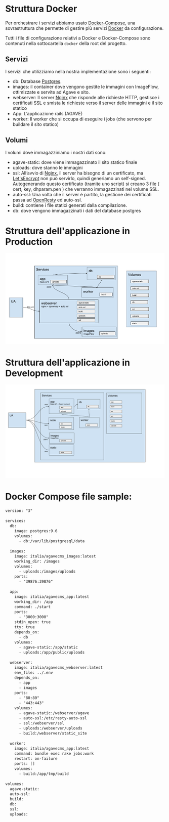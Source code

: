 # Struttura Docker

Per orchestrare i servizi abbiamo usato
[Docker-Compose](https://docs.docker.com/compose), una sovrastruttura
che permette di gestire più servizi [Docker](https://www.docker.com)
da configurazione.

Tutti i file di configurazione relativi a Docker e Docker-Compose
sono contenuti nella sottocartella `docker` della root del progetto.

## Servizi

I servizi che utilizziamo nella nostra implementazione sono i seguenti:

- db: Database [Postgres](https://www.postgresql.org).
- images: il container dove vengono gestite le immagini con ImageFlow,
  ottimizzate e servite ad Agave e sito.
- webserver: Il server [Nginx](https://www.nginx.com) che risponde
  alle richieste HTTP, gestisce i certificati SSL e smista le richieste
  verso il server delle immagini e il sito statico
- App: L’applicazione rails (AGAVE)
- worker: Il worker che si occupa di eseguire i jobs (che servono per
  buildare il sito statico)

## Volumi

I volumi dove immagazziniamo i nostri dati sono:
- agave-static: dove viene immagazzinato il sito statico finale
- uploads: dove stanno le immagini
- ssl: All’avvio di [Nginx](https://www.nginx.com), il server ha
  bisogno di un certificato, ma [Let'sEncrypt](https://letsencrypt.org/)
  non può servirlo, quindi generiamo un self-signed. Autogenerando
  questo certificato (tramite uno script) si creano 3 file
  ( cert, key, dhparam.pen ) che verranno immagazzinati nel volume SSL.
- auto-ssl: Una volta che il server è partito, la gestione dei
  certificati passa ad [OpenResty](https://openresty.org) ed auto-ssl.
- build: contiene i file statici generati dalla compilazione.
- db: dove vengono immagazzinati i dati del database postgres


# Struttura dell'applicazione in Production
![Struttura dell'applicazione in Production](images/docker_compose_production.png)

# Struttura dell'applicazione in Development
![Struttura dell'applicazione in Development](images/docker_compose_development.png)

# Docker Compose file sample:

```
version: "3"

services:
  db:
    image: postgres:9.6
    volumes:
      - db:/var/lib/postgresql/data

  images:
    image: italia/agavecms_images:latest
    working_dir: /images
    volumes:
      - uploads:/images/uploads
    ports:
      - "39876:39876"

  app:
    image: italia/agavecms_app:latest
    working_dir: /app
    command: ./start
    ports:
      - "3000:3000"
    stdin_open: true
    tty: true
    depends_on:
      - db
    volumes:
      - agave-static:/app/static
      - uploads:/app/public/uploads

  webserver:
    image: italia/agavecms_webserver:latest
    env_file: ../.env
    depends_on:
      - app
      - images
    ports:
      - "80:80"
      - "443:443"
    volumes:
      - agave-static:/webserver/agave
      - auto-ssl:/etc/resty-auto-ssl
      - ssl:/webserver/ssl
      - uploads:/webserver/uploads
      - build:/webserver/static_site

  worker:
    image: italia/agavecms_app:latest
    command: bundle exec rake jobs:work
    restart: on-failure
    ports: []
    volumes:
      - build:/app/tmp/build

volumes:
  agave-static:
  auto-ssl:
  build:
  db:
  ssl:
  uploads:
```
